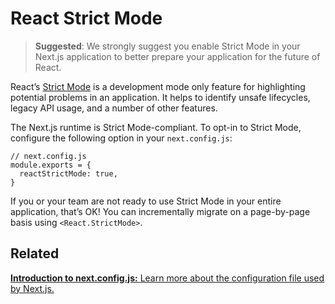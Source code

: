 # React Strict Mode

> **Suggested**: We strongly suggest you enable Strict Mode in your Next.js application to better prepare your application for the future of React.

React’s [Strict Mode](https://reactjs.org/docs/strict-mode.html) is a development mode only feature for highlighting potential problems in an application. It helps to identify unsafe lifecycles, legacy API usage, and a number of other features.

The Next.js runtime is Strict Mode-compliant. To opt-in to Strict Mode, configure the following option in your `next.config.js`:

    // next.config.js
    module.exports = {
      reactStrictMode: true,
    }

If you or your team are not ready to use Strict Mode in your entire application, that’s OK! You can incrementally migrate on a page-by-page basis using `<React.StrictMode>`.

## Related

[**Introduction to next.config.js:** <span class="small">Learn more about the configuration file used by Next.js.</span>](/docs/api-reference/next.config.js/introduction.md)
